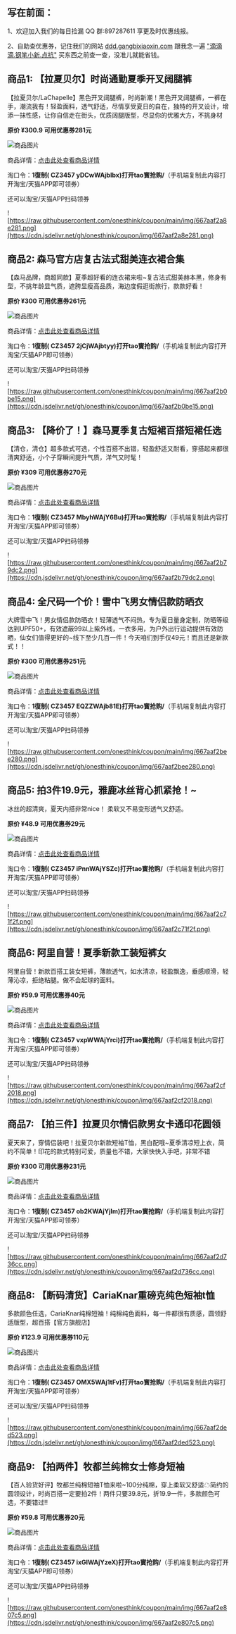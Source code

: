 ## 写在前面：

1、欢迎加入我们的每日捡漏 QQ 群:897287611 享更及时优惠线报。

2、自助查优惠券，记住我们的网站 [ddd.gangbixiaoxin.com](https://ddd.gangbixiaoxin.com) 跟我念一遍 ["滴滴滴.钢笔小新.点抗"](https://ddd.gangbixiaoxin.com) 买东西之前查一查，没准儿就能省钱。

## 商品1: 【拉夏贝尔】时尚通勤夏季开叉阔腿裤

【拉夏贝尔/LaChapelle】黑色开叉阔腿裤，时尚新潮！黑色开叉阔腿裤，一裤在手，潮流我有！轻盈面料，透气舒适，尽情享受夏日的自在，独特的开叉设计，增添一抹性感，让你自信走在街头，优质阔腿版型，尽显你的优雅大方，不挑身材

**原价 ¥300.9 可用优惠券281元**

![商品图片](https://img.alicdn.com/i3/2990659610/O1CN015D4S2n2KrR9RKuNWX_!!2990659610.jpg)

商品详情：[点击此处查看商品详情](https://s.click.taobao.com/t?e=m%3D2%26s%3DCDHvvvNr7jdw4vFB6t2Z2ueEDrYVVa64XoO8tOebS%2BdRAdhuF14FMcxL2WwaIxnX8sviUM61dt3WbLW7uhxyboGvCrJWHk1%2FTyVl44vrPmd3miNKHWpinpVm%2FOAUUFw71qrpxiwMoCNxc1AtbZGVS7xlXdw%2BcF6m53I5ac3QeKcLZMqoQW%2BfuKGzo1lVxIiomaFmFZOJ8VIcSI2evNcqJXajvB7mwxYF9qJOYw9UqRO13d1nUN7YMbgFrKFPSh0aOJFjjctbagI4%2BfirBrx7mM7AMx9cWAx%2BEiM%2FlSG%2FbZRidGcv6qDXceGqAclKElRGU1NVKZy3ECfGDF1NzTQoPw%3D%3D&amp;union_lens=lensId:TAPI@1719316252@213dbc98_10f3_1904f3c0622_9f25@01)

淘口令：**1復制( CZ3457 yDCwWAjbIbx)打开tao寳抢购/**（手机端复制此内容打开淘宝/天猫APP即可领券）</p>

还可以淘宝/天猫APP扫码领券

![https://raw.githubusercontent.com/onesthink/coupon/main/img/667aaf2a8e281.png](https://cdn.jsdelivr.net/gh/onesthink/coupon/img/667aaf2a8e281.png)

## 商品2: 森马官方店复古法式甜美连衣裙合集

【森马品牌，商超同款】夏季超好看的连衣裙来啦~复古法式甜美赫本黑，修身有型，不挑年龄显气质，遮胯显瘦高品质，海边度假逛街旅行，款款好看！

**原价 ¥300 可用优惠券261元**

![商品图片](https://img.alicdn.com/i3/2775671785/O1CN017FA4Lr1P3ZtwM8AAX_!!2775671785.jpg)

商品详情：[点击此处查看商品详情](https://s.click.taobao.com/t?e=m%3D2%26s%3D%2Bp546pMugRlw4vFB6t2Z2ueEDrYVVa64XoO8tOebS%2BdRAdhuF14FMcxL2WwaIxnXt4hWD5k2kjPWbLW7uhxyboGvCrJWHk1%2FTyVl44vrPmd3miNKHWpinpVm%2FOAUUFw71qrpxiwMoCNxc1AtbZGVSzm1XGz2uy11IYJP1nHemV0LZMqoQW%2BfuKGzo1lVxIio9VJXk2Lsf%2F%2FzfbBwrZA03HZcI7hK1FIB32LQmSvWKrmx%2FHDI38Poq%2B8YkP4BBJjFneUjzDPbE%2Fs4%2BfirBrx7mM7AMx9cWAx%2BEiM%2FlSG%2FbZQoHnALrtbY1BD0bTSFBsJ0U1NVKZy3ECfGDF1NzTQoPw%3D%3D&amp;union_lens=lensId:TAPI@1719316253@213f507f_116c_1904f3c0bb3_e91b@01)

淘口令：**1復制( CZ3457 2jCjWAjbtyy)打开tao寳抢购/**（手机端复制此内容打开淘宝/天猫APP即可领券）</p>

还可以淘宝/天猫APP扫码领券

![https://raw.githubusercontent.com/onesthink/coupon/main/img/667aaf2b0be15.png](https://cdn.jsdelivr.net/gh/onesthink/coupon/img/667aaf2b0be15.png)

## 商品3: 【降价了！】森马夏季复古短裙百搭短裙任选

【清仓，清仓】超多款式可选，个性百搭不出错，轻盈舒适又耐看，穿搭起来都很清爽舒适，小个子穿瞬间提升气质，洋气又时髦！

**原价 ¥309 可用优惠券270元**

![商品图片](https://img.alicdn.com/i3/4002489870/O1CN01mQti3P2MmW6KNi0MJ_!!4002489870.jpg)

商品详情：[点击此处查看商品详情](https://s.click.taobao.com/t?e=m%3D2%26s%3Dt0vRZv9DbdFw4vFB6t2Z2ueEDrYVVa64yK8Cckff7TVRAdhuF14FMcxL2WwaIxnX5x%2BIUlGKNpXWbLW7uhxyboGvCrJWHk1%2FTyVl44vrPmd3miNKHWpinpVm%2FOAUUFw71qrpxiwMoCNxc1AtbZGVS6n1SkM9L1%2F3TUgebh2eQYQLZMqoQW%2BfuKGzo1lVxIiorVEev9%2Fbqavrjht1tKRv8ekv7MLP3T%2BC%2FmGMwBKkSYpffHais0LOD2Tias3S6T10UBbsD9R7nts4%2BfirBrx7mM7AMx9cWAx%2BEiM%2FlSG%2FbZRREZ0rCj1H6MvrmHeQaLDbU1NVKZy3ECfGDF1NzTQoPw%3D%3D&amp;union_lens=lensId:TAPI@1719316255@216606ac_11a9_1904f3c14fb_1f28@01)

淘口令：**1復制( CZ3457 MbyhWAjY6Bu)打开tao寳抢购/**（手机端复制此内容打开淘宝/天猫APP即可领券）</p>

还可以淘宝/天猫APP扫码领券

![https://raw.githubusercontent.com/onesthink/coupon/main/img/667aaf2b79dc2.png](https://cdn.jsdelivr.net/gh/onesthink/coupon/img/667aaf2b79dc2.png)

## 商品4: 全尺码一个价！雪中飞男女情侣款防晒衣

大牌雪中飞！男女情侣款防晒衣！轻薄透气不闷热，专为夏日量身定制，防晒等级达到UPF50+，有效遮蔽99以上紫外线，一衣多用，为户外出行运动提供有效防晒，仙女们值得更好的~线下至少几百一件！今天咱们到手仅49元！而且还是新款式！！

**原价 ¥300 可用优惠券251元**

![商品图片](https://img.alicdn.com/bao/uploaded/i2/407916093/O1CN013rR2Ja1useBJ741EP_!!0-item_pic.jpg)

商品详情：[点击此处查看商品详情](https://s.click.taobao.com/t?e=m%3D2%26s%3D99twPQYfGOJw4vFB6t2Z2ueEDrYVVa64yK8Cckff7TVRAdhuF14FMcxL2WwaIxnXlovu%2FCElQOvWbLW7uhxyboGvCrJWHk1%2FTyVl44vrPmd3miNKHWpinpVm%2FOAUUFw71qrpxiwMoCNxc1AtbZGVSykcJ4d3L46fCmgOdSEo19KMHuv7RoNv0Q0jFsbsQ7KWf6cby7ZFRsOHA72SePCFjNN0Sl2dbDf3SD92JjooOn%2BONmBSGNt2nYFQpmx1UtobwzzMEQiiMytVkSKsL%2FKbNdOG7fwodBwmhZleNyPz3oAA7H1f%2BrsKCW%2B36Ry%2FyNpOca2JNko0gYMhhQs2DjqgEA%3D%3D&amp;union_lens=lensId:TAPI@1719316257@21666cd5_1197_1904f3c1a5f_8328@01)

淘口令：**1復制( CZ3457 EQZZWAjb81E)打开tao寳抢购/**（手机端复制此内容打开淘宝/天猫APP即可领券）</p>

还可以淘宝/天猫APP扫码领券

![https://raw.githubusercontent.com/onesthink/coupon/main/img/667aaf2bee280.png](https://cdn.jsdelivr.net/gh/onesthink/coupon/img/667aaf2bee280.png)

## 商品5: 拍3件19.9元，雅鹿冰丝背心抓紧抢！~

冰丝的超清爽，夏天内搭非常nice！
柔软又不易变形透气又舒适。

**原价 ¥48.9 可用优惠券29元**

![商品图片](https://img.alicdn.com/imgextra/i4/2206301005/O1CN01DWP8p91JIL0tinxdC_!!2206301005.png)

商品详情：[点击此处查看商品详情](https://s.click.taobao.com/t?e=m%3D2%26s%3DliNFvqB%2B6bdw4vFB6t2Z2ueEDrYVVa64XoO8tOebS%2BdRAdhuF14FMcxL2WwaIxnXMMgx22UI05bWbLW7uhxyboGvCrJWHk1%2FTyVl44vrPmd3miNKHWpinpVm%2FOAUUFw71qrpxiwMoCNxc1AtbZGVSwf2ekVBtSQHcJ35KZNOrrfNEPXytV9ALoS4zvCRUrquMCgWV3FKm%2FF3NERksSlZPnI0q1uBoFHbHQUsi97EIkg4YBg9Dn9VvPwxHx67ViCzn3H4wQNTBhpTU1UpnLcQJ9kYvQZuIwx3oGeIQL4Fi9EVmT%2FdczzedBNwji0cZF%2FkhgcbUccTft%2B228n1ngbVmA%3D%3D&amp;union_lens=lensId:TAPI@1719316258@21087013_1193_1904f3c1fed_9029@01)

淘口令：**1復制( CZ3457 iPnnWAjYSZc)打开tao寳抢购/**（手机端复制此内容打开淘宝/天猫APP即可领券）</p>

还可以淘宝/天猫APP扫码领券

![https://raw.githubusercontent.com/onesthink/coupon/main/img/667aaf2c71f2f.png](https://cdn.jsdelivr.net/gh/onesthink/coupon/img/667aaf2c71f2f.png)

## 商品6: 阿里自营！夏季新款工装短裤女

阿里自营！新款百搭工装女短裤，薄款透气，如水清凉，轻盈飘逸，垂感顺滑，轻薄沁凉，拒绝粘腿。做不会起球的面料。

**原价 ¥59.9 可用优惠券40元**

![商品图片](https://img.alicdn.com/imgextra/i3/2207325961518/O1CN01NUMSaq1N5IC65X4iu_!!2207325961518.png)

商品详情：[点击此处查看商品详情](https://s.click.taobao.com/t?e=m%3D2%26s%3Dm1OpRvq8CPNw4vFB6t2Z2ueEDrYVVa64XoO8tOebS%2BdRAdhuF14FMVixgGYdXWU0J1gyddu7kN%2FWbLW7uhxyboGvCrJWHk1%2FTyVl44vrPmd3miNKHWpinpVm%2FOAUUFw71qrpxiwMoCNxc1AtbZGVS5rHbFi7jj19g0RsJgeNNkMLZMqoQW%2BfuKGzo1lVxIionnas%2FYfflJHam6InxlAX%2B0FOJ4TlT2VXiIFba3wzyEapv86%2FC49a9Ky3ab%2F11KEUlbRMz6GTKAYZjQKfJ2UQf03O4wtQ3K90k8IJaq3v7HIx69jRsKDieyOHm%2FtC5FDBX0%2B3obhRTo5xKmPmpIKZsA%3D%3D&amp;union_lens=lensId:TAPI@1719316260@21670f3a_11b7_1904f3c27c2_cdfa@01)

淘口令：**1復制( CZ3457 vxpWWAjYrci)打开tao寳抢购/**（手机端复制此内容打开淘宝/天猫APP即可领券）</p>

还可以淘宝/天猫APP扫码领券

![https://raw.githubusercontent.com/onesthink/coupon/main/img/667aaf2cf2018.png](https://cdn.jsdelivr.net/gh/onesthink/coupon/img/667aaf2cf2018.png)

## 商品7: 【拍三件】拉夏贝尔情侣款男女卡通印花圆领

夏天来了，穿情侣装吧！拉夏贝尔新款短袖T恤，黑白配哦~夏季清凉短上衣，简约不简单！印花的款式特别可爱，质量也不错，大家快快入手吧，非常不错

**原价 ¥300 可用优惠券231元**

![商品图片](https://img.alicdn.com/i1/3654026398/O1CN01XwzSEg1x8Kzk8VkxH_!!3654026398.jpg)

商品详情：[点击此处查看商品详情](https://s.click.taobao.com/t?e=m%3D2%26s%3D5jl9E47k9dtw4vFB6t2Z2ueEDrYVVa64XoO8tOebS%2BdRAdhuF14FMVixgGYdXWU08sviUM61dt3WbLW7uhxyboGvCrJWHk1%2FTyVl44vrPmd3miNKHWpinpVm%2FOAUUFw71qrpxiwMoCNxc1AtbZGVS3ve6SCqa8iuR8vzK5MH4yoLZMqoQW%2BfuKGzo1lVxIiozmNh%2BPW3ogC2YL%2FNq%2B6a9IHMejZRRRR%2FgxjATCgEGtxn0h%2BcQm8E4cW%2FyY0MytLH0P%2FabBFau3A4%2BfirBrx7mM7AMx9cWAx%2BEiM%2FlSG%2FbZQGvkpTasLtcBd1iJpBGJHoU1NVKZy3ECfGDF1NzTQoPw%3D%3D&amp;union_lens=lensId:TAPI@1719316262@213e71e2_10f2_1904f3c2ea1_6c3b@01)

淘口令：**1復制( CZ3457 ob2KWAjYjIm)打开tao寳抢购/**（手机端复制此内容打开淘宝/天猫APP即可领券）</p>

还可以淘宝/天猫APP扫码领券

![https://raw.githubusercontent.com/onesthink/coupon/main/img/667aaf2d736cc.png](https://cdn.jsdelivr.net/gh/onesthink/coupon/img/667aaf2d736cc.png)

## 商品8: 【断码清货】CariaKnar重磅克纯色短袖t恤

多款颜色任选，CariaKnar纯棉短袖！纯棉纯色面料，每一件都很有质感，圆领舒适版型，超百搭【官方旗舰店】

**原价 ¥123.9 可用优惠券110元**

![商品图片](https://img.alicdn.com/i1/2215634631375/O1CN01GxQ4Ja1M1nYMWpfcu_!!2-item_pic.png)

商品详情：[点击此处查看商品详情](https://s.click.taobao.com/t?e=m%3D2%26s%3DDmXed5yTbGJw4vFB6t2Z2ueEDrYVVa64yK8Cckff7TVRAdhuF14FMVixgGYdXWU0xq3IhSJN6GTWbLW7uhxyboGvCrJWHk1%2FTyVl44vrPmd3miNKHWpinpVm%2FOAUUFw71qrpxiwMoCNxc1AtbZGVS065uEr81EF9f%2F%2FJlFuuTD3NEPXytV9ALoS4zvCRUrqu7DVKqh2%2Fwpk2bKKO9A2KgPyUWue23dFoq5qqelVs4kOhR6PpdeNdPVQQLOtseQJ0%2FNyrIAorV0pTU1UpnLcQJ9kYvQZuIwx3oGeIQL4Fi9GMWmQRRisostNXcWLeYh11hgcbUccTft%2B228n1ngbVmA%3D%3D&amp;union_lens=lensId:TAPI@1719316264@213c6a63_1192_1904f3c3507_2c88@01)

淘口令：**1復制( CZ3457 OMX5WAj1tFv)打开tao寳抢购/**（手机端复制此内容打开淘宝/天猫APP即可领券）</p>

还可以淘宝/天猫APP扫码领券

![https://raw.githubusercontent.com/onesthink/coupon/main/img/667aaf2ded523.png](https://cdn.jsdelivr.net/gh/onesthink/coupon/img/667aaf2ded523.png)

## 商品9: 【拍两件】牧都兰纯棉女士修身短袖

【百人验货好评】牧都兰纯棉短袖T恤来啦~100分纯棉，穿上柔软又舒适☁简约的圆领设计，时尚百搭一定要拍2件！两件只要39.8元，折19.9一件，多款颜色可选，不要错过‼️

**原价 ¥59.8 可用优惠券20元**

![商品图片](https://img.alicdn.com/i4/2836669042/O1CN01acSjZg2GfIB19DIDh_!!2836669042.jpg)

商品详情：[点击此处查看商品详情](https://s.click.taobao.com/t?e=m%3D2%26s%3D5dhSXYcwfJBw4vFB6t2Z2ueEDrYVVa64XoO8tOebS%2BdRAdhuF14FMVixgGYdXWU05x%2BIUlGKNpXWbLW7uhxyboGvCrJWHk1%2FTyVl44vrPmd3miNKHWpinpVm%2FOAUUFw71qrpxiwMoCNxc1AtbZGVS%2B6v0UbThWTCqMFh3oLdhhYLZMqoQW%2BfuKGzo1lVxIiosjT0zxX%2BC55WSJcEfw9GKp77XALDetGRAbTUr59RjQi3WblMq5rUYxgMEyQ3svxI%2BirIxiIqK%2BY4%2BfirBrx7mM7AMx9cWAx%2BEiM%2FlSG%2FbZRMihbxkqgi56fUugbv3h3LU1NVKZy3ECfGDF1NzTQoPw%3D%3D&amp;union_lens=lensId:TAPI@1719316265@213f820f_1101_1904f3c3a46_193e@01)

淘口令：**1復制( CZ3457 ixGIWAjYzeX)打开tao寳抢购/**（手机端复制此内容打开淘宝/天猫APP即可领券）</p>

还可以淘宝/天猫APP扫码领券

![https://raw.githubusercontent.com/onesthink/coupon/main/img/667aaf2e807c5.png](https://cdn.jsdelivr.net/gh/onesthink/coupon/img/667aaf2e807c5.png)

